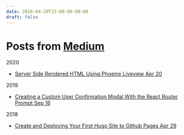 ```yaml
---
date: 2018-04-29T15:00:00-00:00
draft: false
---
```

<div class="content">
    <main class="posts">
        <h1>Posts from <a href="https://medium.com/@ivymarkwell">Medium</a></h1>
            <div class="posts-group">
                <div class="post-year">2020</div>
                <ul class="posts-list">
                        <li class="post-item">
                            <a href="https://ivymarkwell.github.io/posts/server-side-rendered-html-using-phoenix-liveview/">
                                <span class="post-title">Server Side Rendered HTML Using Phoenix Liveview</span>
                                <span class="post-day">Apr 20</span>
                            </a>
                        </li>
                </ul>
            </div>
            <div class="posts-group">
                <div class="post-year">2019</div>
                <ul class="posts-list">
                        <li class="post-item">
                            <a href="https://ivymarkwell.github.io/posts/creating-a-custom-user-confirmation-modal-with-the-react-router-prompt/">
                                <span class="post-title">Creating a Custom User Confirmation Modal With the React Router Prompt</span>
                                <span class="post-day">Sep 16</span>
                            </a>
                        </li>
                </ul>
            </div>
            <div class="posts-group">
                <div class="post-year">2018</div>
                <ul class="posts-list">
                        <li class="post-item">
                            <a href="https://ivymarkwell.github.io/posts/create-and-deploying-your-first-hugo-site-to-github-pages/">
                                <span class="post-title">Create and Deploying Your First Hugo Site to Github Pages</span>
                                <span class="post-day">Apr 29</span>
                            </a>
                        </li>
                </ul>
            </div>
    </main>
</div>


